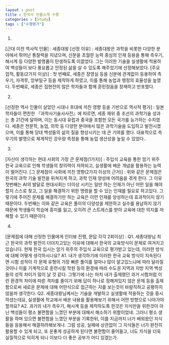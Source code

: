 ```yaml
---
layout : post
title : 한국사 인물소개 수행
categories : [Study]
tags : ["수행평가"]
---
```

1.
[근대 이전 역사적 인물] : 세종대왕
[선정 이유] : 
세종대왕은 과학을 비롯한 다양한 분야에서 뛰어난 통찰력을 지녔으며, 신분을 초월한 능력 중심의 인재 등용을 통해 측우기, 해시계 등 다양한 발명품이 탄생하도록 이끌었다. 그는 이러한 기술을 실생활에 적용하여 백성들이 보다 풍요롭고 안정된 삶을 살 수 있도록 해주었기에 선정해보았다.
[주요 업적, 활동(2가지 이상)] : 
첫 번째로, 세종은 장영실 등을 신분에 관계없이 등용하여 측우기, 자격루, 앙부일구 등을 제작하게 하였고, 이를 통해 농업과 행정의 효율성을 높였다. 두번째로, 세종은 집현전의 많은 학자들과 함께 훈민정음을 창제하고 반포했다.

2.
[선정한 역사 인물이 살았던 시대나 후대에 끼친 영향 등을 기반으로 역사적 평가] :
일본 학자들이 편찬한 『과학사기술사사전』에 따르면, 세종 재위 중 조선의 과학기술 성과는 총 21건에 달하며, 이는 동시대 유럽과 중국을 포함한 모든 국가를 능가하는 수치였다. 세종은 천문학, 농업, 의학 등 다양한 분야에서 많은 과학기술을 도입하고 발전시켰으며, 이를 통해 당대 백성들의 삶의 질을 향상시키는 데 큰 기여를 했다. 대표적으로 측우기의 발명으로 체계적인 강우량 측정을 통해 농업 생산성을 높일 수 있었다..

3.
[자신이 생각하는 현대 사회의 가장 큰 문제점(1가지)] : 
주입식 교육을 통한 암기 위주 한국 교육으로 인해 학생들의 창의력이 저하되고, 실생활에 배운 개념을 활용하는 능력이 떨어진다.
[그 문제점이 사회에 끼친 영향(2가지 이상의 근거)] : 
위와 같은 문제점은 한국의 과학 기술 발전을 뒤쳐지게 하고, 과학 인재 양성에 어려움을 겪게 한다. 그 이유 첫번째는 AI의 발달로 현대사회는 더이상 시키는 일만 하는 인재가 아닌 어떤 일을 해야할지 스스로 찾고, 그 일을 해결하기 위한 명령을 할 수 있는 인재를 필요로 하고있다. 그렇기에 주어진 문제를 해결하기만 하는 교육은 이런 인재를 양성하는데 효과적이지 않기 때문이다. 두번째는 이와 같은 교육은 풀이의 다양성을 제한하고 실수를 용납하지 않기 때문에 학생들이 학습에 흥미를 잃고, 오히려 큰 스트레스를 받아 교육에 대한 의지를 저해할 수 있기 때문이다.

4.
[문제점에 대해 선정한 인물에게 인터뷰 진행, 문답 각각 2회이상] : 
 Q1. 세종대왕님 최근 한국의 과학 발전이 더뎌지고있는 이유에 대해서 한국의 교육방식이 문제로 여겨지고 있습니다. 현재 한국 입시는 암기 위주의 주입식 교육으로 평가받고 있는데, 이러한 방식에 대해 어떻게 생각하시나요?
 A1. 내가 생각하기에 이러한 한국 교육 방식이 지속된다면 시험 성적이 각 문제 유형의 가장 빠른 풀이를 얼마나 많이 알고있느냐에 따라 달라질 것이니 이를 기계적으로 훈련시킬 학원 등의 환경에 따라 수도권 지역과 지방 지역 백성들의 성적 차이가 많이 날 것 같다. 그렇기에 나는 마치 내가 출제했던 과거 시험처럼 이런 환경적 차이에 따른 격차를 줄이기 위해 답이 하나로 정해져있지 않은 문제 등을 출제함으로써 새로운 문제에 대해 어떤식으로 접근하는 지를 보는것이 바람직하고 공평하지 않을까 생각한다.
Q2. 세종대왕님께서는 기술을 개발하고 실생활에 적용하는 것을 중시하셨는데요, 실생활에 학교에서 배운 내용을 활용해보기 위해서 어떤 방향으로 나아가야 할까요?
A2. 과거의 내가 측우기, 해시계 등을 제작하도록 한것은 지식만을 위한것이 아닌 백성들이 평소 불편함을 느꼈던 부분에 대해서 해소하기 위함이었네. 그러니 평소 생활을 하며 있으면 불편함을 느꼈던 부분을 기록한뒤, 이를 지금까지 너가 배워왔던 지식들을 응용해서 해결하려해보게나. 그럼 성공, 실패에 상관없이 그 지식들은 너가 완전히 활용할 수 있게 되고, 또 운좋게 성공하게 된다면 불편함이 줄어들고, 너도 지식을 더욱 실질적으로 익히게 되니 이보다 더 좋은 공부가 어디 있겠는가.